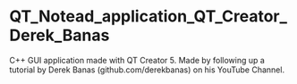 # QT_Notead_application_QT_Creator_Derek_Banas
C++ GUI application made with QT Creator 5. Made by following up a tutorial by Derek Banas (github.com/derekbanas) on his YouTube Channel.
